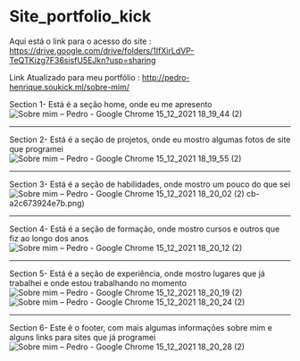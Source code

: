 # Site_portfolio_kick
Aqui está o link para o acesso do site : https://drive.google.com/drive/folders/1IfXirLdVP-TeQTKizg7F36sisfU5EJkn?usp=sharing

Link Atualizado para meu portfólio : http://pedro-henrique.soukick.ml/sobre-mim/

Section 1- Está é a seção home, onde eu me apresento
![Sobre mim – Pedro - Google Chrome 15_12_2021 18_19_44 (2)](https://user-images.githubusercontent.com/74620116/146267292-d67e4aea-c8d5-491e-8713-9b1c5bc7443c.png)

-----------------------------------------------------------------------------------------------------------------------------------------------------------------------------------

Section 2- Está é a seção de projetos, onde eu mostro algumas fotos de site que programei![Sobre mim – Pedro - Google Chrome 15_12_2021 18_19_55 (2)](https://user-images.githubusercontent.com/74620116/146267341-f67ed970-c58a-41a2-adae-8fd327282f50.png)


-----------------------------------------------------------------------------------------------------------------------------------------------------------------------------------

Section 3- Está é a seção de habilidades, onde mostro um pouco do que sei 
![Sobre mim – Pedro - Google Chrome 15_12_2021 18_20_02 (2)](https://user-images.githubusercontent.com/74620116/146267385-522a093d-ebf5-4bf5-97e2-9bdaa6beaeba.png)
cb-a2c673924e7b.png)

-----------------------------------------------------------------------------------------------------------------------------------------------------------------------------------

Section 4- Está é a seção de formação, onde mostro cursos e outros que fiz ao longo dos anos
![Sobre mim – Pedro - Google Chrome 15_12_2021 18_20_12 (2)](https://user-images.githubusercontent.com/74620116/146267502-4586b369-737d-4138-8083-78d73bb523a9.png)

-----------------------------------------------------------------------------------------------------------------------------------------------------------------------------------

Section 5- Está é a seção de experiência, onde mostro lugares que já trabalhei e onde estou trabalhando no momento
![Sobre mim – Pedro - Google Chrome 15_12_2021 18_20_19 (2)](https://user-images.githubusercontent.com/74620116/146267538-f6c4e3c0-a75b-4506-a003-8060dcbdacfa.png)
![Sobre mim – Pedro - Google Chrome 15_12_2021 18_20_24 (2)](https://user-images.githubusercontent.com/74620116/146267549-9d96a2d6-a1a8-4ea3-b8db-aa4b13ca4a27.png)

-----------------------------------------------------------------------------------------------------------------------------------------------------------------------------------

Section 6- Este é o footer, com mais algumas informações sobre mim e alguns links para sites que já programei 
![Sobre mim – Pedro - Google Chrome 15_12_2021 18_20_28 (2)](https://user-images.githubusercontent.com/74620116/146267568-615018aa-e69f-401d-9870-1034092df4c5.png)
